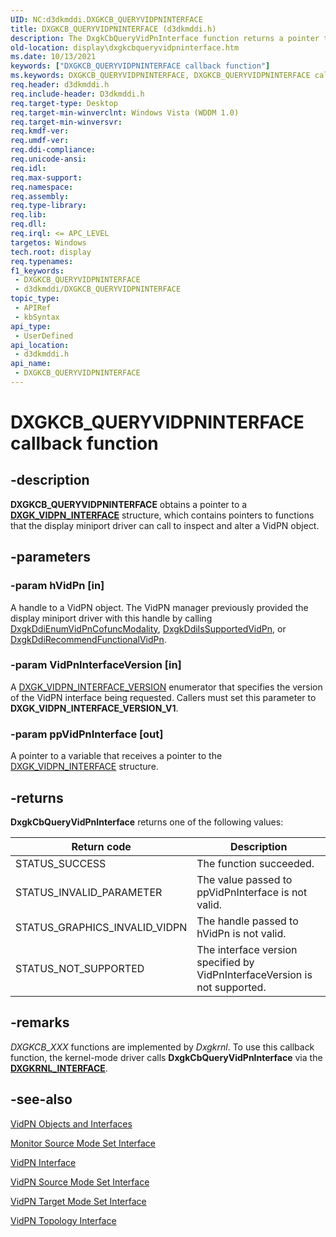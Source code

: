 ```yaml
---
UID: NC:d3dkmddi.DXGKCB_QUERYVIDPNINTERFACE
title: DXGKCB_QUERYVIDPNINTERFACE (d3dkmddi.h)
description: The DxgkCbQueryVidPnInterface function returns a pointer to a DXGK_VIDPN_INTERFACE structure. The structure contains pointers to functions that the display miniport driver can call to inspect and alter a VidPN object.
old-location: display\dxgkcbqueryvidpninterface.htm
ms.date: 10/13/2021
keywords: ["DXGKCB_QUERYVIDPNINTERFACE callback function"]
ms.keywords: DXGKCB_QUERYVIDPNINTERFACE, DXGKCB_QUERYVIDPNINTERFACE callback, DpFunctions_0bbf993b-c05b-402b-af4a-cf1a3ec4d4b8.xml, DxgkCbQueryVidPnInterface, DxgkCbQueryVidPnInterface callback function [Display Devices], d3dkmddi/DxgkCbQueryVidPnInterface, display.dxgkcbqueryvidpninterface
req.header: d3dkmddi.h
req.include-header: D3dkmddi.h
req.target-type: Desktop
req.target-min-winverclnt: Windows Vista (WDDM 1.0)
req.target-min-winversvr: 
req.kmdf-ver: 
req.umdf-ver: 
req.ddi-compliance: 
req.unicode-ansi: 
req.idl: 
req.max-support: 
req.namespace: 
req.assembly: 
req.type-library: 
req.lib: 
req.dll: 
req.irql: <= APC_LEVEL
targetos: Windows
tech.root: display
req.typenames: 
f1_keywords:
 - DXGKCB_QUERYVIDPNINTERFACE
 - d3dkmddi/DXGKCB_QUERYVIDPNINTERFACE
topic_type:
 - APIRef
 - kbSyntax
api_type:
 - UserDefined
api_location:
 - d3dkmddi.h
api_name:
 - DXGKCB_QUERYVIDPNINTERFACE
---
```


# DXGKCB_QUERYVIDPNINTERFACE callback function

## -description

**DXGKCB_QUERYVIDPNINTERFACE** obtains a pointer to a [**DXGK_VIDPN_INTERFACE**](ns-d3dkmddi-_dxgk_vidpn_interface.md) structure, which contains pointers to functions that the display miniport driver can call to inspect and alter a VidPN object.

## -parameters

### -param hVidPn [in]

A handle to a VidPN object. The VidPN manager previously provided the display miniport driver with this handle by calling [DxgkDdiEnumVidPnCofuncModality](nc-d3dkmddi-dxgkddi_enumvidpncofuncmodality.md), [DxgkDdiIsSupportedVidPn](nc-d3dkmddi-dxgkddi_issupportedvidpn.md), or [DxgkDdiRecommendFunctionalVidPn](nc-d3dkmddi-dxgkddi_recommendfunctionalvidpn.md).

### -param VidPnInterfaceVersion [in]

A [DXGK_VIDPN_INTERFACE_VERSION](ne-d3dkmddi-_dxgk_vidpn_interface_version.md) enumerator that specifies the version of the VidPN interface being requested. Callers must set this parameter to **DXGK_VIDPN_INTERFACE_VERSION_V1**.

### -param ppVidPnInterface [out]

A pointer to a variable that receives a pointer to the [DXGK_VIDPN_INTERFACE](ns-d3dkmddi-_dxgk_vidpn_interface.md) structure.

## -returns

**DxgkCbQueryVidPnInterface** returns one of the following values:

|Return code|Description|
|--- |--- |
|STATUS_SUCCESS|The function succeeded.|
|STATUS_INVALID_PARAMETER|The value passed to ppVidPnInterface is not valid.|
|STATUS_GRAPHICS_INVALID_VIDPN|The handle passed to hVidPn is not valid.|
|STATUS_NOT_SUPPORTED|The interface version specified by VidPnInterfaceVersion is not supported.|

## -remarks

*DXGKCB_XXX* functions are implemented by *Dxgkrnl*. To use this callback function, the kernel-mode driver calls **DxgkCbQueryVidPnInterface** via the [**DXGKRNL_INTERFACE**](../dispmprt/ns-dispmprt-_dxgkrnl_interface.md).

## -see-also

[VidPN Objects and Interfaces](/windows-hardware/drivers/display/vidpn-objects-and-interfaces)

[Monitor Source Mode Set Interface](ns-d3dkmddi-_dxgk_monitorsourcemodeset_interface.md)

[VidPN Interface](ns-d3dkmddi-_dxgk_vidpn_interface.md)

[VidPN Source Mode Set Interface](ns-d3dkmddi-_dxgk_vidpnsourcemodeset_interface.md)

[VidPN Target Mode Set Interface](ns-d3dkmddi-_dxgk_vidpntargetmodeset_interface.md)

[VidPN Topology Interface](ns-d3dkmddi-_dxgk_vidpntopology_interface.md)
